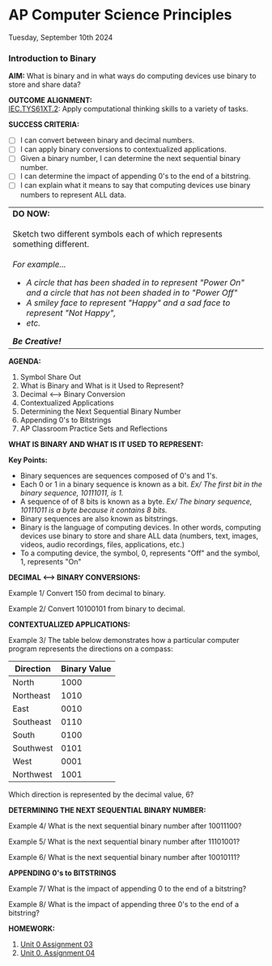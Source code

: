 # AP Computer Science Principles
Tuesday, September 10th 2024

### Introduction to Binary

**AIM:** What is binary and in what ways do computing devices use binary to store and share data?

**OUTCOME ALIGNMENT:**
<br><ins>IEC.TYS61XT.2</ins>: Apply computational thinking skills to a variety of tasks.

**SUCCESS CRITERIA:**
- [ ] I can convert between binary and decimal numbers.
- [ ] I can apply binary conversions to contextualized applications.
- [ ] Given a binary number, I can determine the next sequential binary number.
- [ ] I can determine the impact of appending 0's to the end of a bitstring.
- [ ] I can explain what it means to say that computing devices use binary numbers to represent ALL data.

<table>
  <tr>
    <td><b>DO NOW:</b><br><br>Sketch two different symbols each of which represents something different.<br><br><i>For example...
      <ul>
        <li>A circle that has been shaded in to represent "Power On" and a circle that has not been shaded in to "Power Off"
        <li>A smiley face to represent "Happy" and a sad face to represent "Not Happy",
        <li> etc.
      </ul>
    <b>Be Creative!</b> 
  </tr>
</table>

**AGENDA:**

1. Symbol Share Out
2. What is Binary and What is it Used to Represent?
3. Decimal <--> Binary Conversion
4. Contextualized Applications
5. Determining the Next Sequential Binary Number
6. Appending 0's to Bitstrings
7. AP Classroom Practice Sets and Reflections

**WHAT IS BINARY AND WHAT IS IT USED TO REPRESENT:**

**Key Points:**
* Binary sequences are sequences composed of 0's and 1's.
* Each 0 or 1 in a binary sequence is known as a bit. *Ex/ The first bit in the binary sequence, 10111011, is 1.*
* A sequence of of 8 bits is known as a byte. *Ex/ The binary sequence, 10111011 is a byte because it contains 8 bits.*
* Binary sequences are also known as bitstrings.
* Binary is the language of computing devices.  In other words, computing devices use binary to store and share ALL data (numbers, text, images, videos, audio recordings, files, applications, etc.)
* To a computing device, the symbol, 0, represents "Off" and the symbol, 1, represents "On"

**DECIMAL <--> BINARY CONVERSIONS:**

Example 1/ Convert 150 from decimal to binary.

Example 2/ Convert 10100101 from binary to decimal.

**CONTEXTUALIZED APPLICATIONS:**

Example 3/ The table below demonstrates how a particular computer program represents the directions on a compass:

|Direction|Binary Value|
|---|---|
|North|1000|
|Northeast|1010|
|East|0010|
|Southeast|0110|
|South|0100|
|Southwest|0101|
|West|0001|
|Northwest|1001|

Which direction is represented by the decimal value, 6?

**DETERMINING THE NEXT SEQUENTIAL BINARY NUMBER:**

Example 4/ What is the next sequential binary number after 10011100?

Example 5/ What is the next sequential binary number after 11101001?

Example 6/ What is the next sequential binary number after 10010111?

**APPENDING 0's to BITSTRINGS**

Example 7/ What is the impact of appending 0 to the end of a bitstring?

Example 8/ What is the impact of appending three 0's to the end of a bitstring?

**HOMEWORK:** 
1. [Unit 0 Assignment 03](https://github.com/MrJSwotinsky/AP_Computer_Science_Principles/blob/main/Unit_0_Digital_Information/Daily_Assignments/Unit_0_Assignment_03_Due_Tue_Sept_10_AP_Classroom_Daily_Videos_2_1_1_and_2_1_3.md)
2. [Unit 0, Assignment 04](https://github.com/MrJSwotinsky/AP_Computer_Science_Principles/blob/main/Unit_0_Digital_Information/Daily_Assignments/Unit_0_Assignment_04_Due_Wed_Sept_11_AP_Classroom_Practice_01_Binary_Numbers_and_2.1_Daily_Video_2.md)
